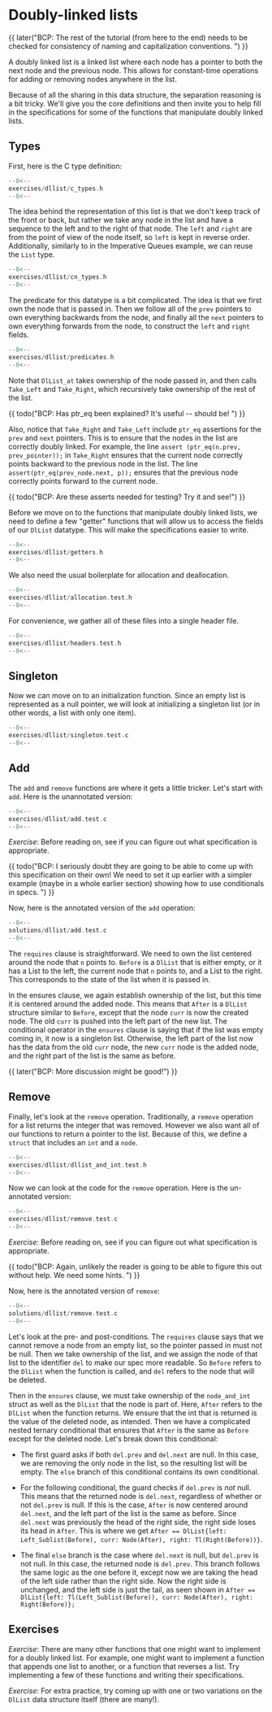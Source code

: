 # Doubly-linked lists

{{ later("BCP: The rest of the tutorial (from here to the end) needs to be checked for consistency of naming and capitalization conventions. ") }}

A doubly linked list is a linked list where each node has a pointer
to both the next node and the previous node. This allows for constant-time
operations for adding or removing nodes anywhere in the list.

Because of all the sharing in this data structure, the separation
reasoning is a bit tricky. We'll give you the core definitions and
then invite you to help fill in the specifications for some of the
functions that manipulate doubly linked lists.

## Types

First, here is the C type definition:

```c title="exercises/dllist/c_types.h"
--8<--
exercises/dllist/c_types.h
--8<--
```

The idea behind the representation of this list is that we don't keep
track of the front or back, but rather we take any node in the list
and have a sequence to the left and to the right of that node. The `left`
and `right` are from the point of view of the node itself, so `left`
is kept in reverse order. Additionally, similarly to in the
Imperative Queues example, we can reuse the `List` type.

```c title="exercises/dllist/cn_types.h"
--8<--
exercises/dllist/cn_types.h
--8<--
```

The predicate for this datatype is a bit complicated. The idea is that
we first own the node that is passed in. Then we follow all of the
`prev` pointers to own everything backwards from the node, and finally
all the `next` pointers to own everything forwards from the node, to
construct the `left` and `right` fields.

```c title="exercises/dllist/predicates.h"
--8<--
exercises/dllist/predicates.h
--8<--
```

Note that `DlList_at` takes ownership of the node passed in, and then
calls `Take_Left` and `Take_Right`, which recursively take
ownership of the rest of the list.

{{ todo("BCP: Has ptr_eq been explained?  It's useful
-- should be! ") }}

Also, notice that `Take_Right` and `Take_Left` include `ptr_eq`
assertions for the `prev` and `next` pointers. This is to ensure that
the nodes in the list are correctly doubly linked. For example, the
line `assert (ptr_eq(n.prev, prev_pointer));` in `Take_Right`
ensures that the current node correctly points backward to the
previous node in the list. The line `assert(ptr_eq(prev_node.next,
p));` ensures that the previous node correctly points forward to the
current node.

{{ todo("BCP: Are these asserts needed for testing?  Try it and see!") }}

Before we move on to the functions that manipulate doubly linked
lists, we need to define a few "getter" functions that will allow us
to access the fields of our `DlList` datatype. This will make the
specifications easier to write.

```c title="exercises/dllist/getters.h"
--8<--
exercises/dllist/getters.h
--8<--
```

We also need the usual boilerplate for allocation and deallocation.

```c title="exercises/dllist/allocation.test.h"
--8<--
exercises/dllist/allocation.test.h
--8<--
```

For convenience, we gather all of these files into a single header file.

```c title="exercises/dllist/headers.test.h"
--8<--
exercises/dllist/headers.test.h
--8<--
```

<!-- ====================================================================== -->

## Singleton

Now we can move on to an initialization function. Since an empty list
is represented as a null pointer, we will look at initializing a
singleton list (or in other words, a list with only one item).

```c title="exercises/dllist/singleton.test.c"
--8<--
exercises/dllist/singleton.test.c
--8<--
```

<!-- ====================================================================== -->

## Add

The `add` and `remove` functions are where it gets a little tricker.
Let's start with `add`. Here is the unannotated version:

```c title="exercises/dllist/add.test.c"
--8<--
exercises/dllist/add.test.c
--8<--
```

_Exercise_: Before reading on, see if you can figure out what
specification is appropriate.

{{ todo("BCP: I seriously doubt they are going to be able to come up
with this specification on their own! We need to set it up earlier
with a simpler example (maybe in a whole earlier section) showing how
to use conditionals in specs. ") }}

Now, here is the annotated version of the `add` operation:

```c title="solutions/dllist/add.test.c"
--8<--
solutions/dllist/add.test.c
--8<--
```

The `requires`
clause is straightforward. We need to own the list centered around
the node that `n` points to. `Before` is a `DlList`
that is either empty, or it has a List to the left,
the current node that `n` points to, and a List to the right.
This corresponds to the state of the list when it is passed in.

In the ensures clause, we again establish ownership of the list, but
this time it is centered around the added node. This means that
`After` is a `DlList` structure similar to `Before`, except that the node
`curr` is now the created node. The old `curr` is pushed into the left
part of the new list. The conditional operator in the `ensures` clause
is saying that if the list was empty coming in, it now is a singleton
list. Otherwise, the left part of the list now has the data from
the old `curr` node, the new `curr` node is the added node, and the
right part of the list is the same as before.

{{ later("BCP: More discussion might be good!") }}


## Remove

Finally, let's look at the `remove` operation. Traditionally, a `remove`
operation for a list returns the integer that was removed. However we
also want all of our functions to return a pointer to the
list. Because of this, we define a `struct` that includes an `int`
and a `node`.

```c title="exercises/dllist/dllist_and_int.test.h"
--8<--
exercises/dllist/dllist_and_int.test.h
--8<--
```

Now we can look at the code for the `remove` operation. Here is the un-annotated version:

```c title="exercises/dllist/remove.test.c"
--8<--
exercises/dllist/remove.test.c
--8<--
```

_Exercise_: Before reading on, see if you can figure out what
specification is appropriate.

{{ todo("BCP: Again, unlikely the reader is going to be able to figure this out without help. We need some hints. ") }}

Now, here is the annotated version of `remove`:

```c title="solutions/dllist/remove.test.c"
--8<--
solutions/dllist/remove.test.c
--8<--
```

Let's look at the pre- and post-conditions. The `requires` clause says that we cannot remove a node from an empty list, so the pointer passed in must not be null. Then we take ownership of the list, and we
assign the node of that list to the identifier `del`
to make our spec more readable. So `Before` refers to the `DlList` when the function is called, and `del` refers to the node that will be deleted.

Then in the `ensures` clause, we must take ownership
of the `node_and_int` struct as well as the `DlList` that
the node is part of. Here, `After` refers to the `DlList`
when the function returns. We ensure that the int that is returned is the value of the deleted node, as intended. Then we have a complicated nested ternary conditional that ensures that `After` is the same as `Before` except for the deleted node. Let's break down this conditional:

- The first guard asks if both `del.prev` and `del.next` are null. In this case, we are removing the only node in the list, so the resulting list will be empty. The `else` branch of this conditional contains its own conditional.

- For the following conditional, the guard checks if `del.prev` is
  _not_ null. This means that the returned node is `del.next`,
  regardless of whether or not `del.prev` is null. If this is the
  case, `After` is now centered around `del.next`, and the left part
  of the list is the same as before. Since `del.next` was previously
  the head of the right side, the right side loses its head in
  `After`. This is where we get `After == DlList{left:
Left_Sublist(Before), curr: Node(After), right: Tl(Right(Before))}`.

- The final `else` branch is the case where `del.next` is null, but
  `del.prev` is not null. In this case, the returned node is
  `del.prev`. This branch follows the same logic as the one before it,
  except now we are taking the head of the left side rather than the
  right side. Now the right side is unchanged, and the left side is just
  the tail, as seen shown in `After == DlList{left:
Tl(Left_Sublist(Before)), curr: Node(After), right: Right(Before)};`

## Exercises

_Exercise_: There are many other functions that one might want to
implement for a doubly linked list. For example, one might want to
implement a function that appends one list to another, or a function
that reverses a list. Try implementing a few of these functions and
writing their specifications.

_Exercise_: For extra practice, try coming up with one or two
variations on the `DlList` data structure itself (there are many!).


